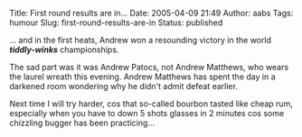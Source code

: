 Title: First round results are in...
Date: 2005-04-09 21:49
Author: aabs
Tags: humour
Slug: first-round-results-are-in
Status: published

... and in the first heats, Andrew won a resounding victory in the world ***tiddly-winks*** championships.

The sad part was it was Andrew Patocs, not Andrew Matthews, who wears the laurel wreath this evening. Andrew Matthews has spent the day in a darkened room wondering why he didn't admit defeat earlier.

Next time I will try harder, cos that so-called bourbon tasted like cheap rum, especially when you have to down 5 shots glasses in 2 minutes cos some chizzling bugger has been practicing...
